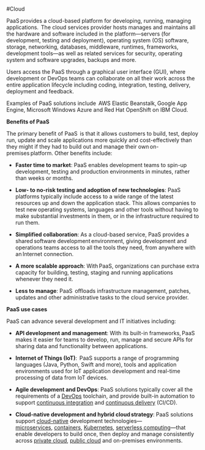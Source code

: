 #Cloud 

PaaS provides a cloud-based platform for developing, running, managing applications.  The cloud services provider hosts manages and maintains all the hardware and software included in the platform—servers (for development, testing and deployment), operating system (OS) software, storage, networking, databases, middleware, runtimes, frameworks, development tools—as well as related services for security, operating system and software upgrades, backups and more.

Users access the PaaS through a graphical user interface (GUI), where development or DevOps teams can collaborate on all their work across the entire application lifecycle including coding, integration, testing, delivery, deployment and feedback. 

Examples of PaaS solutions include  AWS Elastic Beanstalk, Google App Engine, Microsoft Windows Azure and Red Hat OpenShift on IBM Cloud.

**Benefits of PaaS**

The primary benefit of PaaS  is that it allows customers to build, test, deploy run, update and scale applications more quickly and cost-effectively than they might if they had to build out and manage their own on-premises platform. Other benefits include:

- **Faster time to market**: PaaS enables development teams to spin-up development, testing and production environments in minutes, rather than weeks or months.  

- **Low- to no-risk testing and adoption of new technologies**: PaaS platforms typically include access to a wide range of the latest resources up and down the application stack. This allows companies to test new operating systems, languages and other tools without having to make substantial investments in them, or in the infrastructure required to run them.  

- **Simplified collaboration**: As a cloud-based service, PaaS provides a shared software development environment, giving development and operations teams access to all the tools they need, from anywhere with an Internet connection.  

- **A more scalable approach**: With PaaS, organizations can purchase extra capacity for building, testing, staging and running applications whenever they need it.  

- **Less to manage**: PaaS  offloads infrastructure management, patches, updates and other administrative tasks to the cloud service provider.

**PaaS use cases**

PaaS can advance several development and IT initiatives including:

- **API development and management**: With its built-in frameworks, PaaS makes it easier for teams to develop, run, manage and secure APIs for sharing data and functionality between applications.  

- **Internet of Things (IoT)**:  PaaS supports a range of programming languages (Java, Python, Swift and more), tools and application environments used for IoT application development and real-time processing of data from IoT devices.  

- **Agile development and DevOps**: PaaS solutions typically cover all the requirements of a [DevOps](https://www.ibm.com/topics/devops "devops-a-complete-guide") toolchain, and provide built-in automation to support [continuous integration](https://www.ibm.com/topics/continuous-integration) and [continuous delivery](https://www.ibm.com/topics/continuous-delivery) (CI/CD).  

- **Cloud-native development and hybrid cloud strategy**: PaaS solutions support [cloud-native](https://www.ibm.com/topics/cloud-native) development technologies—[microservices](https://www.ibm.com/topics/microservices), [containers](https://www.ibm.com/topics/containers), [Kubernetes](https://www.ibm.com/topics/kubernetes), [serverless computing](https://www.ibm.com/topics/serverless)—that enable developers to build once, then deploy and manage consistently across [private cloud](https://www.ibm.com/topics/private-cloud), [public cloud](https://www.ibm.com/topics/public-cloud) and on-premises environments.